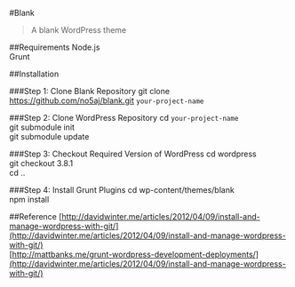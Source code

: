 #Blank

>A blank WordPress theme

##Requirements
Node.js  
Grunt

##Installation

###Step 1: Clone Blank Repository
git clone https://github.com/no5aj/blank.git `your-project-name`

###Step 2: Clone WordPress Repository
cd `your-project-name`  
git submodule init  
git submodule update

###Step 3: Checkout Required Version of WordPress
cd wordpress  
git checkout 3.8.1  
cd ..

###Step 4: Install Grunt Plugins
cd wp-content/themes/blank  
npm install

##Reference
[http://davidwinter.me/articles/2012/04/09/install-and-manage-wordpress-with-git/](http://davidwinter.me/articles/2012/04/09/install-and-manage-wordpress-with-git/)  
[http://mattbanks.me/grunt-wordpress-development-deployments/](http://davidwinter.me/articles/2012/04/09/install-and-manage-wordpress-with-git/)